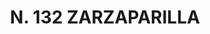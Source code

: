 ---
title: "N. 132 ZARZAPARILLA"
plant-name: "N. 132"
plant-number: "132"
plant-xml: "/assets/xml/plant132.xml"
plant-title: "N. 132 ZARZAPARILLA"
plant-taxon-link: ""
plant-taxon-link: ""
layout: single-xml
---